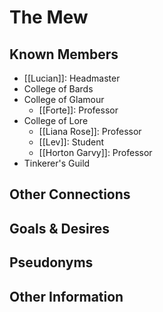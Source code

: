 # The Mew
## Known Members
- [[Lucian]]: Headmaster
- College of Bards
- College of Glamour
	- [[Forte]]: Professor
- College of Lore
	- [[Liana Rose]]: Professor
	- [[Lev]]: Student
	- [[Horton Garvy]]: Professor
- Tinkerer's Guild
## Other Connections

## Goals & Desires

## Pseudonyms

## Other Information
